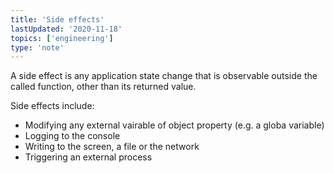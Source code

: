 ```yaml
---
title: 'Side effects'
lastUpdated: '2020-11-18'
topics: ['engineering']
type: 'note'
---
```


A side effect is
any application state change that is observable outside the called function, other than its returned value.

Side effects include:

- Modifying any external vairable of object property (e.g. a globa variable)
- Logging to the console
- Writing to the screen, a file or the network
- Triggering an external process
